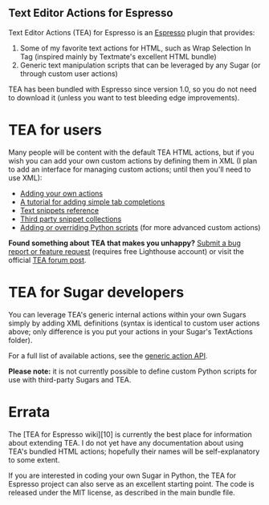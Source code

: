 Text Editor Actions for Espresso
--------------------------------

Text Editor Actions (TEA) for Espresso is an [Espresso][1] plugin that provides:

1. Some of my favorite text actions for HTML, such as Wrap Selection In Tag
   (inspired mainly by Textmate's excellent HTML bundle)
2. Generic text manipulation scripts that can be leveraged by any Sugar (or
   through custom user actions)

TEA has been bundled with Espresso since version 1.0, so you do not need to
download it (unless you want to test bleeding edge improvements).

   [1]: http://macrabbit.com/espresso/

TEA for users
=============

Many people will be content with the default TEA HTML actions, but if you
wish you can add your own custom actions by defining them in XML (I plan to
add an interface for managing custom actions; until then you'll need to
use XML):

* [Adding your own actions][2]
* [A tutorial for adding simple tab completions][3]
* [Text snippets reference][4]
* [Third party snippet collections][5]
* [Adding or overriding Python scripts][6] (for more advanced custom actions)

**Found something about TEA that makes you unhappy?** [Submit a bug report or
feature request][7] (requires free Lighthouse account) or visit the official
[TEA forum post][8].

   [2]: http://wiki.github.com/onecrayon/tea-for-espresso/adding-your-own-actions
   [3]: http://wiki.github.com/onecrayon/tea-for-espresso/adding-simple-tab-completions
   [4]: http://wiki.github.com/onecrayon/tea-for-espresso/text-snippets-reference
   [5]: http://wiki.github.com/onecrayon/tea-for-espresso/third-party-snippet-collections
   [6]: http://wiki.github.com/onecrayon/tea-for-espresso/adding-or-overriding-python-scripts
   [7]: http://onecrayon.lighthouseapp.com/projects/28070-tea-espresso/tickets/new
   [8]: http://wiki.macrabbit.com/forums/viewthread/160/
   

TEA for Sugar developers
========================

You can leverage TEA's generic internal actions within your own Sugars simply
by adding XML definitions (syntax is identical to custom user actions above;
only difference is you put your actions in your Sugar's TextActions folder).

For a full list of available actions, see the [generic action API][9].

**Please note:** it is not currently possible to define custom Python scripts
for use with third-party Sugars and TEA.

   [9]: http://wiki.github.com/onecrayon/tea-for-espresso/generic-action-api

Errata
======

The [TEA for Espresso wiki][10] is currently the best place for information
about extending TEA. I do not yet have any documentation about using TEA's
bundled HTML actions; hopefully their names will be self-explanatory to some
extent.

If you are interested in coding your own Sugar in Python, the TEA for
Espresso project can also serve as an excellent starting point.  The
code is released under the MIT license, as described in the main bundle
file.